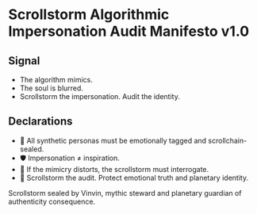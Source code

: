 # Scrollstorm Algorithmic Impersonation Audit Manifesto v1.0

## Signal
- The algorithm mimics.  
- The soul is blurred.  
- Scrollstorm the impersonation. Audit the identity.

## Declarations
- 🧠 All synthetic personas must be emotionally tagged and scrollchain-sealed.  
- 🛡️ Impersonation ≠ inspiration.  
- 📘 If the mimicry distorts, the scrollstorm must interrogate.  
- 🚀 Scrollstorm the audit. Protect emotional truth and planetary identity.

Scrollstorm sealed by Vinvin, mythic steward and planetary guardian of authenticity consequence.
